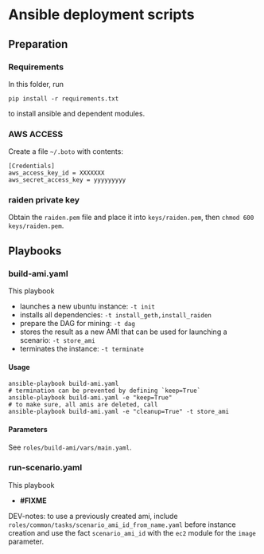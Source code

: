 # Ansible deployment scripts

## Preparation

### Requirements

In this folder, run

    pip install -r requirements.txt

to install ansible and dependent modules.

### AWS ACCESS
Create a file `~/.boto` with contents:


    [Credentials]
    aws_access_key_id = XXXXXXX 
    aws_secret_access_key = yyyyyyyyy 

### raiden private key
Obtain the `raiden.pem` file and place it into `keys/raiden.pem`, then `chmod 600 keys/raiden.pem`.


## Playbooks

### build-ami.yaml

This playbook 
- launches a new ubuntu instance: `-t init`
- installs all dependencies: `-t install_geth,install_raiden`
- prepare the DAG for mining: `-t dag`
- stores the result as a new AMI that can be used for launching a scenario: `-t store_ami`
- terminates the instance: `-t terminate`

#### Usage

    ansible-playbook build-ami.yaml
    # termination can be prevented by defining `keep=True`
    ansible-playbook build-ami.yaml -e "keep=True"
    # to make sure, all amis are deleted, call
    ansible-playbook build-ami.yaml -e "cleanup=True" -t store_ami
    

#### Parameters

See `roles/build-ami/vars/main.yaml`.

### run-scenario.yaml

This playbook
- **#FIXME**

DEV-notes: to use a previously created ami, include
`roles/common/tasks/scenario_ami_id_from_name.yaml` before instance creation and use the fact
`scenario_ami_id` with the `ec2` module for the `image` parameter.
